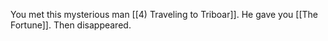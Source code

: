 You met this mysterious man [[4) Traveling to Triboar]]. He gave you [[The Fortune]]. Then disappeared.